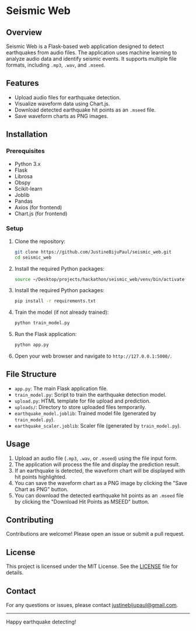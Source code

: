 # Seismic Web

## Overview

Seismic Web is a Flask-based web application designed to detect earthquakes from audio files. The application uses machine learning to analyze audio data and identify seismic events. It supports multiple file formats, including `.mp3`, `.wav`, and `.mseed`.

## Features

- Upload audio files for earthquake detection.
- Visualize waveform data using Chart.js.
- Download detected earthquake hit points as an `.mseed` file.
- Save waveform charts as PNG images.

## Installation

### Prerequisites

- Python 3.x
- Flask
- Librosa
- Obspy
- Scikit-learn
- Joblib
- Pandas
- Axios (for frontend)
- Chart.js (for frontend)

### Setup

1. Clone the repository:

    ```bash
    git clone https://github.com/JustineBijuPaul/seismic_web.git
    cd seismic_web
    ```

2. Install the required Python packages:

    ```bash
    source ~/Desktop/projects/hackathon/seismic_web/venv/bin/activate
    ```

3. Install the required Python packages:

    ```bash
    pip install -r requirements.txt
    ```

4. Train the model (if not already trained):

    ```bash
    python train_model.py
    ```

5. Run the Flask application:

    ```bash
    python app.py
    ```

6. Open your web browser and navigate to `http://127.0.0.1:5000/`.

## File Structure

- `app.py`: The main Flask application file.
- `train_model.py`: Script to train the earthquake detection model.
- `upload.py`: HTML template for file upload and prediction.
- `uploads/`: Directory to store uploaded files temporarily.
- `earthquake_model.joblib`: Trained model file (generated by `train_model.py`).
- `earthquake_scaler.joblib`: Scaler file (generated by `train_model.py`).

## Usage

1. Upload an audio file (`.mp3`, `.wav`, or `.mseed`) using the file input form.
2. The application will process the file and display the prediction result.
3. If an earthquake is detected, the waveform chart will be displayed with hit points highlighted.
4. You can save the waveform chart as a PNG image by clicking the "Save Chart as PNG" button.
5. You can download the detected earthquake hit points as an `.mseed` file by clicking the "Download Hit Points as MSEED" button.

## Contributing

Contributions are welcome! Please open an issue or submit a pull request.

## License

This project is licensed under the MIT License. See the [LICENSE](LICENSE) file for details.

## Contact

For any questions or issues, please contact [justinebijupaul@gmail.com](mailto:justinebijupaul@gmail.com).

---

Happy earthquake detecting!
